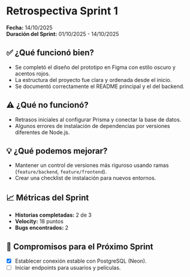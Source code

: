 # Retrospectiva Sprint 1  

**Fecha:** 14/10/2025  
**Duración del Sprint:** 01/10/2025 - 14/10/2025  

## ✅ ¿Qué funcionó bien?
- Se completó el diseño del prototipo en Figma con estilo oscuro y acentos rojos.  
- La estructura del proyecto fue clara y ordenada desde el inicio.  
- Se documentó correctamente el README principal y el del backend.  

## ⚠️ ¿Qué no funcionó?
- Retrasos iniciales al configurar Prisma y conectar la base de datos.  
- Algunos errores de instalación de dependencias por versiones diferentes de Node.js.  

## 💡 ¿Qué podemos mejorar?
- Mantener un control de versiones más riguroso usando ramas (`feature/backend`, `feature/frontend`).  
- Crear una checklist de instalación para nuevos entornos.  

## 📈 Métricas del Sprint
- **Historias completadas:** 2 de 3  
- **Velocity:** 18 puntos  
- **Bugs encontrados:** 2  

## 🤝 Compromisos para el Próximo Sprint
- [x] Establecer conexión estable con PostgreSQL (Neon).  
- [ ] Iniciar endpoints para usuarios y películas.  
